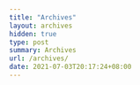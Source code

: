 ```yaml
---
title: "Archives"
layout: archives
hidden: true
type: post
summary: Archives
url: /archives/
date: 2021-07-03T20:17:24+08:00
---
```


